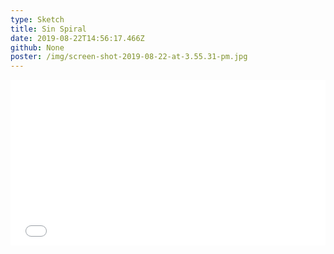 ```yaml
---
type: Sketch
title: Sin Spiral
date: 2019-08-22T14:56:17.466Z
github: None
poster: /img/screen-shot-2019-08-22-at-3.55.31-pm.jpg
---
```

<iframe height="265" style="width: 100%;" scrolling="no" title="Sin spiral" src="//codepen.io/oajmeredith23/embed/xxKgZxK/?height=265&theme-id=light&default-tab=result" frameborder="no" allowtransparency="true" allowfullscreen="true">
  See the Pen <a href='https://codepen.io/oajmeredith23/pen/xxKgZxK/'>Sin spiral</a> by Oliver Meredith
  (<a href='https://codepen.io/oajmeredith23'>@oajmeredith23</a>) on <a href='https://codepen.io'>CodePen</a>.
</iframe>
